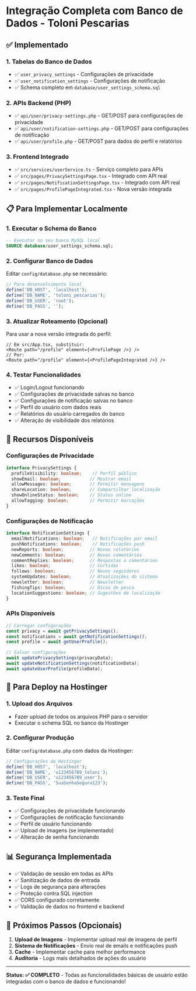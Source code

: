 # Integração Completa com Banco de Dados - Toloni Pescarias

## ✅ Implementado

### 1. **Tabelas do Banco de Dados**
- ✅ `user_privacy_settings` - Configurações de privacidade
- ✅ `user_notification_settings` - Configurações de notificação
- ✅ Schema completo em `database/user_settings_schema.sql`

### 2. **APIs Backend (PHP)**
- ✅ `api/user/privacy-settings.php` - GET/POST para configurações de privacidade
- ✅ `api/user/notification-settings.php` - GET/POST para configurações de notificação  
- ✅ `api/user/profile.php` - GET/POST para dados do perfil e relatórios

### 3. **Frontend Integrado**
- ✅ `src/services/userService.ts` - Serviço completo para APIs
- ✅ `src/pages/PrivacySettingsPage.tsx` - Integrado com API real
- ✅ `src/pages/NotificationSettingsPage.tsx` - Integrado com API real
- ✅ `src/pages/ProfilePageIntegrated.tsx` - Nova versão integrada

## 📋 Para Implementar Localmente

### 1. **Executar o Schema do Banco**
```sql
-- Executar no seu banco MySQL local
SOURCE database/user_settings_schema.sql;
```

### 2. **Configurar Banco de Dados**
Editar `config/database.php` se necessário:
```php
// Para desenvolvimento local
define('DB_HOST', 'localhost');
define('DB_NAME', 'toloni_pescarias');
define('DB_USER', 'root');
define('DB_PASS', '');
```

### 3. **Atualizar Roteamento (Opcional)**
Para usar a nova versão integrada do perfil:
```tsx
// Em src/App.tsx, substituir:
<Route path="/profile" element={<ProfilePage />} />
// Por:
<Route path="/profile" element={<ProfilePageIntegrated />} />
```

### 4. **Testar Funcionalidades**
- ✅ Login/Logout funcionando
- ✅ Configurações de privacidade salvas no banco
- ✅ Configurações de notificação salvas no banco
- ✅ Perfil do usuário com dados reais
- ✅ Relatórios do usuário carregados do banco
- ✅ Alteração de visibilidade dos relatórios

## 🔧 Recursos Disponíveis

### **Configurações de Privacidade**
```typescript
interface PrivacySettings {
  profileVisibility: boolean;    // Perfil público
  showEmail: boolean;           // Mostrar email
  allowMessages: boolean;       // Permitir mensagens
  shareLocation: boolean;       // Compartilhar localização
  showOnlineStatus: boolean;    // Status online
  allowTagging: boolean;        // Permitir marcações
}
```

### **Configurações de Notificação**
```typescript
interface NotificationSettings {
  emailNotifications: boolean;   // Notificações por email
  pushNotifications: boolean;    // Notificações push
  newReports: boolean;          // Novos relatórios
  newComments: boolean;         // Novos comentários
  commentReplies: boolean;      // Respostas a comentários
  likes: boolean;               // Curtidas
  follows: boolean;             // Novos seguidores
  systemUpdates: boolean;       // Atualizações do sistema
  newsletter: boolean;          // Newsletter
  fishingTips: boolean;         // Dicas de pesca
  locationSuggestions: boolean; // Sugestões de localização
}
```

### **APIs Disponíveis**
```typescript
// Carregar configurações
const privacy = await getPrivacySettings();
const notifications = await getNotificationSettings();
const profile = await getUserProfile();

// Salvar configurações
await updatePrivacySettings(privacyData);
await updateNotificationSettings(notificationData);
await updateUserProfile(profileData);
```

## 🚀 Para Deploy na Hostinger

### 1. **Upload dos Arquivos**
- Fazer upload de todos os arquivos PHP para o servidor
- Executar o schema SQL no banco da Hostinger

### 2. **Configurar Produção**
Editar `config/database.php` com dados da Hostinger:
```php
// Configurações da Hostinger
define('DB_HOST', 'localhost');
define('DB_NAME', 'u123456789_toloni');
define('DB_USER', 'u123456789_user');
define('DB_PASS', 'SuaSenhaSegura123');
```

### 3. **Teste Final**
- ✅ Configurações de privacidade funcionando
- ✅ Configurações de notificação funcionando
- ✅ Perfil de usuário funcionando
- ✅ Upload de imagens (se implementado)
- ✅ Alteração de senha funcionando

## 📊 Segurança Implementada

- ✅ Validação de sessão em todas as APIs
- ✅ Sanitização de dados de entrada
- ✅ Logs de segurança para alterações
- ✅ Proteção contra SQL injection
- ✅ CORS configurado corretamente
- ✅ Validação de dados no frontend e backend

## 🔄 Próximos Passos (Opcionais)

1. **Upload de Imagens** - Implementar upload real de imagens de perfil
2. **Sistema de Notificações** - Envio real de emails e notificações push
3. **Cache** - Implementar cache para melhor performance
4. **Auditoria** - Logs mais detalhados de ações do usuário

---

**Status: ✅ COMPLETO** - Todas as funcionalidades básicas de usuário estão integradas com o banco de dados e funcionando!